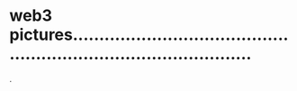 # web3 pictures.......................................................................................
.
